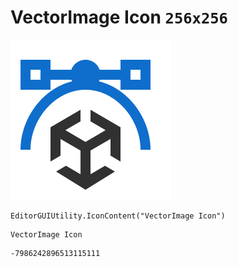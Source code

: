 # VectorImage Icon `256x256`
<img src="/img/VectorImage%20Icon.png" width=256 height=256>

``` CSharp
EditorGUIUtility.IconContent("VectorImage Icon")
```
```
VectorImage Icon
```
```
-7986242896513115111
```
